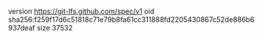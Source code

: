 version https://git-lfs.github.com/spec/v1
oid sha256:f259f17d6c51818c71e79b8fa61cc311888fd2205430867c52de886b6937deaf
size 37532
